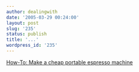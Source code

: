 ```yaml
---
author: dealingwith
date: '2005-03-29 00:24:00'
layout: post
slug: '235'
status: publish
title: '...'
wordpress_id: '235'
---
```


[How-To: Make a cheap portable espresso machine][1]

   [1]: http://www.engadget.com/entry/1234000730027817/


